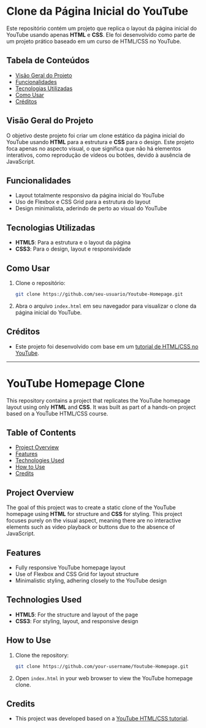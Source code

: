 # Clone da Página Inicial do YouTube

Este repositório contém um projeto que replica o layout da página inicial do YouTube usando apenas **HTML** e **CSS**. Ele foi desenvolvido como parte de um projeto prático baseado em um curso de HTML/CSS no YouTube.

## Tabela de Conteúdos
- [Visão Geral do Projeto](#visão-geral-do-projeto)
- [Funcionalidades](#funcionalidades)
- [Tecnologias Utilizadas](#tecnologias-utilizadas)
- [Como Usar](#como-usar)
- [Créditos](#créditos)

## Visão Geral do Projeto

O objetivo deste projeto foi criar um clone estático da página inicial do YouTube usando **HTML** para a estrutura e **CSS** para o design. Este projeto foca apenas no aspecto visual, o que significa que não há elementos interativos, como reprodução de vídeos ou botões, devido à ausência de JavaScript.

## Funcionalidades

- Layout totalmente responsivo da página inicial do YouTube
- Uso de Flexbox e CSS Grid para a estrutura do layout
- Design minimalista, aderindo de perto ao visual do YouTube

## Tecnologias Utilizadas

- **HTML5**: Para a estrutura e o layout da página
- **CSS3**: Para o design, layout e responsividade

## Como Usar

1. Clone o repositório:
   ```bash
   git clone https://github.com/seu-usuario/Youtube-Homepage.git
   ```
2. Abra o arquivo `index.html` em seu navegador para visualizar o clone da página inicial do YouTube.

## Créditos

- Este projeto foi desenvolvido com base em um [tutorial de HTML/CSS no YouTube](https://www.youtube.com/watch?v=G3e-cpL7ofc&t=2s).

---

# YouTube Homepage Clone

This repository contains a project that replicates the YouTube homepage layout using only **HTML** and **CSS**. It was built as part of a hands-on project based on a YouTube HTML/CSS course.

## Table of Contents
- [Project Overview](#project-overview)
- [Features](#features)
- [Technologies Used](#technologies-used)
- [How to Use](#how-to-use)
- [Credits](#credits)

## Project Overview

The goal of this project was to create a static clone of the YouTube homepage using **HTML** for structure and **CSS** for styling. This project focuses purely on the visual aspect, meaning there are no interactive elements such as video playback or buttons due to the absence of JavaScript.

## Features

- Fully responsive YouTube homepage layout
- Use of Flexbox and CSS Grid for layout structure
- Minimalistic styling, adhering closely to the YouTube design

## Technologies Used

- **HTML5**: For the structure and layout of the page
- **CSS3**: For styling, layout, and responsive design

## How to Use

1. Clone the repository:
   ```bash
   git clone https://github.com/your-username/Youtube-Homepage.git
   ```
2. Open `index.html` in your web browser to view the YouTube homepage clone.

## Credits

- This project was developed based on a [YouTube HTML/CSS tutorial](https://www.youtube.com/watch?v=G3e-cpL7ofc&t=2s).
